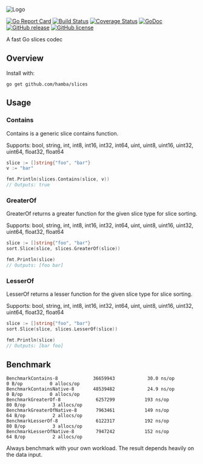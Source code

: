 ![Logo](http://svg.wiersma.co.za/hamba/project?title=slices&tag=Slice%20helper%20functions)

[![Go Report Card](https://goreportcard.com/badge/github.com/hamba/slices)](https://goreportcard.com/report/github.com/hamba/slices)
[![Build Status](https://travis-ci.com/hamba/slices.svg?branch=master)](https://travis-ci.com/hamba/slices)
[![Coverage Status](https://coveralls.io/repos/github/hamba/slices/badge.svg?branch=master)](https://coveralls.io/github/hamba/slices?branch=master)
[![GoDoc](https://godoc.org/github.com/hamba/slices?status.svg)](https://godoc.org/github.com/hamba/slices)
[![GitHub release](https://img.shields.io/github/release/hamba/slices.svg)](https://github.com/hamba/slices/releases)
[![GitHub license](https://img.shields.io/badge/license-MIT-blue.svg)](https://raw.githubusercontent.com/hamba/slices/master/LICENSE)

A fast Go slices codec

## Overview

Install with:

```shell
go get github.com/hamba/slices
```

## Usage

### Contains

Contains is a generic slice contains function.

Supports: bool, string, int, int8, int16, int32, int64, uint, uint8, uint16, uint32, uint64, float32, float64

```go
slice := []string{"foo", "bar"}
v := "bar"

fmt.Println(slices.Contains(slice, v))
// Outputs: true
```

### GreaterOf

GreaterOf returns a greater function for the given slice type for slice sorting.

Supports: bool, string, int, int8, int16, int32, int64, uint, uint8, uint16, uint32, uint64, float32, float64

```go
slice := []string{"foo", "bar"}
sort.Slice(slice, slices.GreaterOf(slice))

fmt.Println(slice)
// Outputs: [foo bar]
```

### LesserOf

LesserOf returns a lesser function for the given slice type for slice sorting.

Supports: bool, string, int, int8, int16, int32, int64, uint, uint8, uint16, uint32, uint64, float32, float64

```go
slice := []string{"foo", "bar"}
sort.Slice(slice, slices.LesserOf(slice))

fmt.Println(slice)
// Outputs: [bar foo]
```

## Benchmark

```
BenchmarkContains-8          	36659943	        30.0 ns/op	       0 B/op	       0 allocs/op
BenchmarkContainsNative-8    	48539482	        24.9 ns/op	       0 B/op	       0 allocs/op
BenchmarkGreaterOf-8         	 6257299	       193 ns/op	      80 B/op	       3 allocs/op
BenchmarkGreaterOfNative-8   	 7963461	       149 ns/op	      64 B/op	       2 allocs/op
BenchmarkLesserOf-8          	 6122317	       192 ns/op	      80 B/op	       3 allocs/op
BenchmarkLesserOfNative-8    	 7947242	       152 ns/op	      64 B/op	       2 allocs/op
```

Always benchmark with your own workload. The result depends heavily on the data input.

